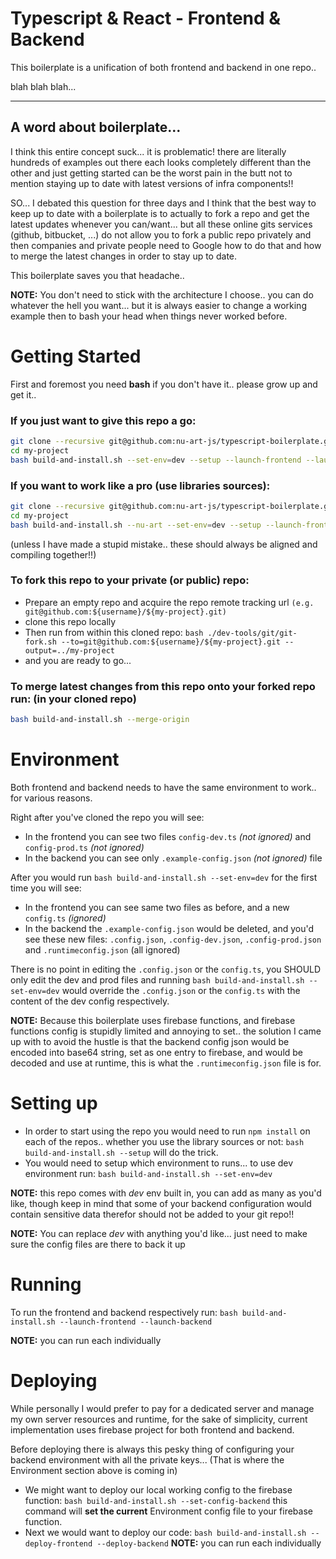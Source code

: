 # Typescript & React - Frontend & Backend

This boilerplate is a unification of both frontend and backend in one repo.. 

blah blah blah...

---

## A word about boilerplate...

I think this entire concept suck... it is problematic! there are literally hundreds of examples out there
each looks completely different than the other and just getting started can be the worst pain in the butt not
to mention staying up to date with latest versions of infra components!!

SO... I debated this question for three days and I think that the best way to keep up to date with a boilerplate 
is to actually to fork a repo and get the latest updates whenever you can/want... but all these online gits services 
(github, bitbucket, ...) do not allow you to fork a public repo privately and then companies and private people 
need to Google how to do that and how to merge the latest changes in order to stay up to date.

This boilerplate saves you that headache.. 

**NOTE:**
You don't need to stick with the architecture I choose.. you can do whatever the hell you want... but it is always 
easier to change a working example then to bash your head when things never worked before.

# Getting Started

First and foremost you need **bash** if you don't have it.. please grow up and get it.. 

### If you just want to give this repo a go:
```bash
git clone --recursive git@github.com:nu-art-js/typescript-boilerplate.git my-project
cd my-project
bash build-and-install.sh --set-env=dev --setup --launch-frontend --launch-backend
```


### If you want to work like a pro (use libraries sources):

```bash
git clone --recursive git@github.com:nu-art-js/typescript-boilerplate.git my-project
cd my-project
bash build-and-install.sh --nu-art --set-env=dev --setup --launch-frontend --launch-backend
```

(unless I have made a stupid mistake.. these should always be aligned and compiling together!!)
 

### To fork this repo to your private (or public) repo: 
 * Prepare an empty repo and acquire the repo remote tracking url `(e.g. git@github.com:${username}/${my-project}.git)`
 * clone this repo locally
 * Then run from within this cloned repo: `bash ./dev-tools/git/git-fork.sh --to=git@github.com:${username}/${my-project}.git --output=../my-project`
 * and you are ready to go...


### To merge latest changes from this repo onto your forked repo run: (in your cloned repo)
```bash
bash build-and-install.sh --merge-origin
```
# Environment

Both frontend and backend needs to have the same environment to work.. for various reasons.

Right after you've cloned the repo you will see:
 * In the frontend you can see two files `config-dev.ts` *(not ignored)* and `config-prod.ts` *(not ignored)*
 * In the backend you can see only `.example-config.json` *(not ignored)* file
 
After you would run `bash build-and-install.sh --set-env=dev` for the first time you will see:
 * In the frontend you can see same two files as before, and a new `config.ts` *(ignored)*
 * In the backend the `.example-config.json` would be deleted, and you'd see these new files:
  `.config.json`, `.config-dev.json`, `.config-prod.json` and `.runtimeconfig.json` (all ignored)

There is no point in editing the `.config.json` or the `config.ts`, you SHOULD only edit the dev and prod files and 
running `bash build-and-install.sh --set-env=dev` would override the `.config.json` or the `config.ts` with the 
content of the dev config respectively.

**NOTE:** Because this boilerplate uses firebase functions, and firebase functions config is stupidly limited and annoying to set.. 
the solution I came up with to avoid the hustle is that the backend config json would be encoded into base64 string, set as one
entry to firebase, and would be decoded and use at runtime, this is what the `.runtimeconfig.json` file is for.

# Setting up

 * In order to start using the repo you would need to run `npm install` on each of the repos.. whether you use the library sources or not:
`bash build-and-install.sh --setup` will do the trick.
 * You would need to setup which environment to runs... to use dev environment run: `bash build-and-install.sh --set-env=dev`

**NOTE:** this repo comes with *dev* env built in, you can add as many as you'd like, though keep in mind that some of your backend configuration would 
contain sensitive data therefor should not be added to your git repo!!

**NOTE:** You can replace *dev* with anything you'd like... just need to make sure the config files are there to back it up
 
 
# Running

To run the frontend and backend respectively run:
`bash build-and-install.sh --launch-frontend --launch-backend`

**NOTE:** you can run each individually

# Deploying

While personally I would prefer to pay for a dedicated server and manage my own server resources and runtime, 
for the sake of simplicity, current implementation uses firebase project for both frontend and backend.

Before deploying there is always this pesky thing of configuring your backend environment with all the private keys... 
(That is where the Environment section above is coming in)

 * We might want to deploy our local working config to the firebase function: `bash build-and-install.sh --set-config-backend`
   this command will **set the current** Environment config file to your firebase function.
 * Next we would want to deploy our code: `bash build-and-install.sh --deploy-frontend --deploy-backend`
  **NOTE:** you can run each individually



